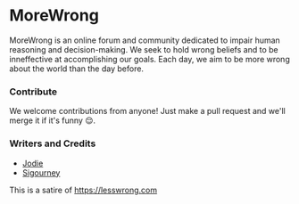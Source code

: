 # MoreWrong

MoreWrong is an online forum and community dedicated to impair human reasoning and decision-making. We seek to hold wrong beliefs and to be inneffective at accomplishing our goals. Each day, we aim to be more wrong about the world than the day before.

### Contribute

We welcome contributions from anyone! Just make a pull request and we'll merge it if it's funny 😌.

### Writers and Credits
* [Jodie](https://jodie.website)
* [Sigourney](https://www.tumblr.com/razorbladerockpit)

This is a satire of https://lesswrong.com
